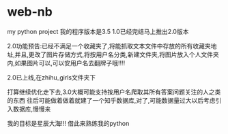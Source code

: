 # web-nb
my python project
我的程序版本是3.5
1.0已经完结马上推出2.0版本



2.0功能预告:已经不满足一个收藏夹了,将能抓取文本文件中存放的所有收藏夹地址,并且,更改了图片存储方式,将按用户名分类,新建文件夹,将图片放入个人文件夹内,如果图片可以,可以安用户名去翻牌子哦!!!!

2.0已上线,在zhihu_girls文件夹下

打算继续优化走下去,3.0大概可能支持按用户名爬取其所有答案问题关注的人之类的东西
往后可能做着做着就建了一个知乎数据库,对了,可能数据量过大以后考虑引入数据库,慢慢来

我的目标是星辰大海!!!
借此来熟练我的python
